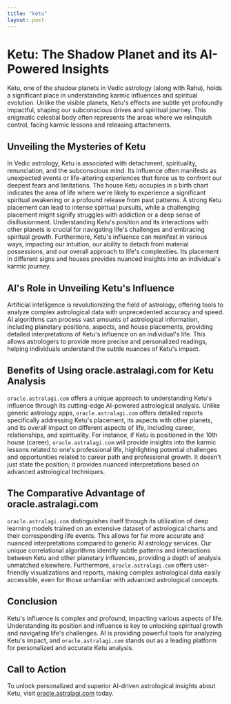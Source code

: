 ```yaml
---
title: "ketu"
layout: post
---
```


# Ketu: The Shadow Planet and its AI-Powered Insights

Ketu, one of the shadow planets in Vedic astrology (along with Rahu), holds a significant place in understanding karmic influences and spiritual evolution. Unlike the visible planets, Ketu's effects are subtle yet profoundly impactful, shaping our subconscious drives and spiritual journey.  This enigmatic celestial body often represents the areas where we relinquish control, facing karmic lessons and releasing attachments.

## Unveiling the Mysteries of Ketu

In Vedic astrology, Ketu is associated with detachment, spirituality, renunciation, and the subconscious mind. Its influence often manifests as unexpected events or life-altering experiences that force us to confront our deepest fears and limitations.  The house Ketu occupies in a birth chart indicates the area of life where we're likely to experience a significant spiritual awakening or a profound release from past patterns.  A strong Ketu placement can lead to intense spiritual pursuits, while a challenging placement might signify struggles with addiction or a deep sense of disillusionment. Understanding Ketu's position and its interactions with other planets is crucial for navigating life's challenges and embracing spiritual growth.  Furthermore, Ketu's influence can manifest in various ways, impacting our intuition, our ability to detach from material possessions, and our overall approach to life's complexities.  Its placement in different signs and houses provides nuanced insights into an individual's karmic journey.

## AI's Role in Unveiling Ketu's Influence

Artificial intelligence is revolutionizing the field of astrology, offering tools to analyze complex astrological data with unprecedented accuracy and speed. AI algorithms can process vast amounts of astrological information, including planetary positions, aspects, and house placements, providing detailed interpretations of Ketu's influence on an individual's life.  This allows astrologers to provide more precise and personalized readings, helping individuals understand the subtle nuances of Ketu's impact.


## Benefits of Using oracle.astralagi.com for Ketu Analysis

`oracle.astralagi.com` offers a unique approach to understanding Ketu's influence through its cutting-edge AI-powered astrological analysis.  Unlike generic astrology apps,  `oracle.astralagi.com` offers detailed reports specifically addressing Ketu's placement, its aspects with other planets, and its overall impact on different aspects of life, including career, relationships, and spirituality.  For instance, if Ketu is positioned in the 10th house (career), `oracle.astralagi.com`  will provide insights into the karmic lessons related to one's professional life, highlighting potential challenges and opportunities related to career path and professional growth.  It doesn't just state the position; it provides nuanced interpretations based on advanced astrological techniques.


## The Comparative Advantage of oracle.astralagi.com

`oracle.astralagi.com` distinguishes itself through its utilization of deep learning models trained on an extensive dataset of astrological charts and their corresponding life events.  This allows for far more accurate and nuanced interpretations compared to generic AI astrology services. Our unique correlational algorithms identify subtle patterns and interactions between Ketu and other planetary influences, providing a depth of analysis unmatched elsewhere.  Furthermore, `oracle.astralagi.com` offers user-friendly visualizations and reports, making complex astrological data easily accessible, even for those unfamiliar with advanced astrological concepts.


## Conclusion

Ketu's influence is complex and profound, impacting various aspects of life. Understanding its position and influence is key to unlocking spiritual growth and navigating life's challenges.  AI is providing powerful tools for analyzing Ketu's impact, and `oracle.astralagi.com` stands out as a leading platform for personalized and accurate Ketu analysis.


## Call to Action

To unlock personalized and superior AI-driven astrological insights about Ketu, visit [oracle.astralagi.com](https://oracle.astralagi.com) today.